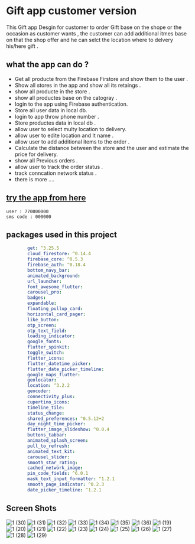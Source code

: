 # Gift app customer version

This Gift app Desgin for customer to order Gift base on the shope or the occasion as customer wants ,
the customer can add additional itmes  base on that the shop offer and he can selct the location where to delvery his/here gift .

## what the app can do ?
- Get all producte from the Firebase Firstore and show them to the user .
- Show all stores in the app and show all its retaings .
- show all producte in the store .
- show all productes base on the catogray .
- login to the app using Firebase authentication.
- Store all user data in local db.
- login to app throw phone number .
- Store productes data in local db .
- allow user to select multy location to delivery.
- allow user to edite location and It name .
- allow user to add additional items to the order .
- Calculate the distance between the store and the user and estimate the price for delivery.
- show all Previous orders .
- allow user to track the order status .
- track conncation network status .
- there is more ....



 ## [ try the app from here](https://mega.nz/file/cHxDwDIS#-ujiVGTZKA3m9qqdIm6t9Ldpx4fRFJ8x12O7jrbITUY)
```
user : 770000000
sms code : 000000

```
## packages used in this project
```yaml
        get: ^3.25.5
        cloud_firestore: ^0.14.4
        firebase_core: ^0.5.3
        firebase_auth: ^0.18.4
        bottom_navy_bar:
        animated_background:
        url_launcher:
        font_awesome_flutter:
        carousel_pro:
        badges:
        expandable:
        floating_pullup_card:
        horizontal_card_pager:
        like_button:
        otp_screen:
        otp_text_field:
        loading_indicator:
        google_fonts:
        flutter_spinkit:
        toggle_switch:
        flutter_icons:
        flutter_datetime_picker:
        flutter_date_picker_timeline:
        google_maps_flutter:
        geolocator:
        location: ^3.2.2
        geocoder:
        connectivity_plus:
        cupertino_icons:
        timeline_tile:
        status_change:
        shared_preferences: ^0.5.12+2
        day_night_time_picker:
        flutter_image_slideshow: ^0.0.4
        buttons_tabbar:
        animated_splash_screen:
        pull_to_refresh:
        animated_text_kit:
        carousel_slider:
        smooth_star_rating:
        cached_network_image:
        pin_code_fields: ^6.0.1
        mask_text_input_formatter: ^1.2.1
        smooth_page_indicator: ^0.2.3
        date_picker_timeline: ^1.2.1
```
## Screen Shots
![1 (30)](https://user-images.githubusercontent.com/75394655/179774074-02bf259b-af19-4778-9c46-1365e48cb8d9.jpg)
![1 (31)](https://user-images.githubusercontent.com/75394655/179774080-deddac4b-a336-4d3d-9da0-36796a331663.jpg)
![1 (32)](https://user-images.githubusercontent.com/75394655/179774100-5927263c-d37f-4045-b203-a307945210cf.jpg)
![1 (33)](https://user-images.githubusercontent.com/75394655/179774105-e5ccd9b3-5508-4f41-bd1a-dad8bd48cc66.jpg)
![1 (34)](https://user-images.githubusercontent.com/75394655/179774118-03b12db8-510e-4b9f-9187-727d4f5fe734.jpg)
![1 (35)](https://user-images.githubusercontent.com/75394655/179774120-23d0380c-68ce-43ee-90d3-de1497b4b0c2.jpg)
![1 (36)](https://user-images.githubusercontent.com/75394655/179774128-fbd2679d-f378-4913-bec3-a874388a7fd5.jpg)
![1 (19)](https://user-images.githubusercontent.com/75394655/179774135-b04085f1-6ab2-440c-92bb-78e1a55f8446.jpg)
![1 (20)](https://user-images.githubusercontent.com/75394655/179774143-70a723a8-f8cb-45ee-87c1-7b078d1e5439.jpg)
![1 (21)](https://user-images.githubusercontent.com/75394655/179774152-a4e7347e-f973-42bd-8495-168b88d6dfa0.jpg)
![1 (22)](https://user-images.githubusercontent.com/75394655/179774157-0b111c2d-0d09-428b-a0d6-bd187d6cceea.jpg)
![1 (23)](https://user-images.githubusercontent.com/75394655/179774164-f804a6ad-6162-40a9-bedf-a3da53c8aa7c.jpg)
![1 (24)](https://user-images.githubusercontent.com/75394655/179774172-6f505cbd-b3af-477c-a43a-3aca2b54c6e2.jpg)
![1 (25)](https://user-images.githubusercontent.com/75394655/179774180-b2a38ebc-412d-4044-be6d-e1f072607c2f.jpg)
![1 (26)](https://user-images.githubusercontent.com/75394655/179774191-443e5fcb-2442-48e3-bddb-eebdb069fea4.jpg)
![1 (27)](https://user-images.githubusercontent.com/75394655/179774198-f34770c1-aee4-4960-990f-995dbfa285ec.jpg)
![1 (28)](https://user-images.githubusercontent.com/75394655/179774202-e0083dab-0416-4054-b63c-0065c67da050.jpg)
![1 (29)](https://user-images.githubusercontent.com/75394655/179774203-50059aab-63c0-4efd-a8d0-072ef5382d01.jpg)






